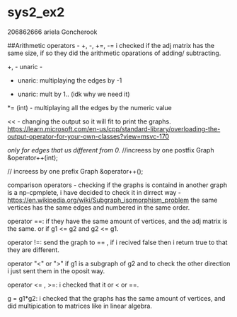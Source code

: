 # sys2_ex2
206862666 ariela Goncherook


##Arithmetic operators -
+, -, +=, -=
i checked if the adj matrix has the same size, if so they did the arithmetic oparations of adding/ subtracting.

+, - unaric - 
- unaric: multiplaying the edges by -1
+ unaric: mult by 1.. (idk why we need it)

*= (int) - 
multiplaying all the edges by the numeric value

<< - changing the output so it will fit to print the graphs.
https://learn.microsoft.com/en-us/cpp/standard-library/overloading-the-output-operator-for-your-own-classes?view=msvc-170

*only for edges that us different from 0.*
//increess by one postfix
Graph &operator++(int);

// increess by one prefix
 Graph &operator++();
 
comparison operators - 
checking if the graphs is containd in another graph is a np-cpmplete, i have decided to check 
it in dirrect way - https://en.wikipedia.org/wiki/Subgraph_isomorphism_problem
the same vertices has the same edges and numbered in the same order.

operator ==:
if they have the same amount of vertices, and the adj matrix is the same.
or if g1 <= g2 and g2 <= g1.

operator !=:
send the graph to == , if i recived false then i return true to that they are different.

operator "<" or ">"
if g1 is a subgraph of g2
and to check the other direction i just sent them in the oposit way.


operator <= , >=:
i checked that it or < or ==.


g = g1*g2:
i checked that the graphs has the same amount of vertices, and did multipication to matrices like in linear algebra.

